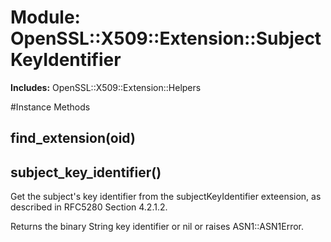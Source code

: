 # Module: OpenSSL::X509::Extension::SubjectKeyIdentifier
    
**Includes:** OpenSSL::X509::Extension::Helpers
  




#Instance Methods
## find_extension(oid) [](#method-i-find_extension)

## subject_key_identifier() [](#method-i-subject_key_identifier)
Get the subject's key identifier from the subjectKeyIdentifier exteension, as
described in RFC5280 Section 4.2.1.2.

Returns the binary String key identifier or nil or raises ASN1::ASN1Error.

